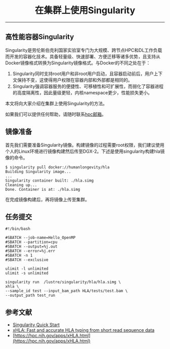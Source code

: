 # <center>在集群上使用Singularity<center/>

-------

## 高性能容器Singularity 

Singularity是劳伦斯伯克利国家实验室专门为大规模、跨节点HPC和DL工作负载而开发的容器化技术。具备轻量级、快速部署、方便迁移等诸多优势，且支持从Docker镜像格式转换为Singularity镜像格式。与Docker的不同之处在于：

1.  Singularity同时支持root用户和非root用户启动，且容器启动前后，用户上下文保持不变，这使得用户权限在容器内部和外部都是相同的。
2.  Singularity强调容器服务的便捷性、可移植性和可扩展性，而弱化了容器进程的高度隔离性，因此量级更轻，内核namespace更少，性能损失更小。

本文将向大家介绍在集群上使用Singularity的方法。

如果我们可以提供任何帮助，请随时联系[hpc邮箱](hpc@sjtu.edu.cn)。

## 镜像准备

首先我们需要准备Singularity镜像。构建镜像的过程需要root权限，我们建议使用个人的Linux环境进行镜像构建然后传至DGX-2。下述是使用singularity构建hla镜像的命令。

```
$ singularity pull docker://humanlongevity/hla
Building Singularity image...
...
Singularity container built: ./hla.simg
Cleaning up...
Done. Container is at: ./hla.simg
```

在完成镜像构建后，再将镜像上传至集群。

## 任务提交

```
#!/bin/bash

#SBATCH --job-name=Hello_OpenMP
#SBATCH --partition=cpu
#SBATCH --output=%j.out
#SBATCH --error=%j.err
#SBATCH -n 1
#SBATCH --exclusive

ulimit -l unlimited
ulimit -s unlimited

singularity run  /lustre/singularity/hla/hla.simg \
xhla \
--sample_id test --input_bam_path HLA/tests/test.bam \
--output_path test_run
```

## 参考文献
 - [Singularity Quick Start](https://sylabs.io/guides/3.4/user-guide/quick_start.html)
 - [xHLA: Fast and accurate HLA typing from short read sequence data](https://github.com/humanlongevity/HLA)
 - [https://hpc.nih.gov/apps/xHLA.html](https://hpc.nih.gov/apps/xHLA.html)
